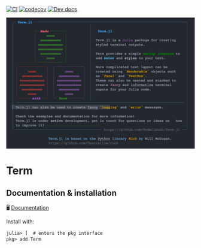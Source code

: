 [![CI](https://github.com/FedeClaudi/Term.jl/actions/workflows/CI.yml/badge.svg)](https://github.com/FedeClaudi/Term.jl/actions/workflows/CI.yml)
[![codecov](https://codecov.io/gh/FedeClaudi/Term.jl/branch/master/graph/badge.svg?token=SZM70KS8PK)](https://codecov.io/gh/FedeClaudi/Term.jl)
[![Dev docs](https://img.shields.io/badge/docs-dev-blue.svg)](https://fedeclaudi.github.io/Term.jl/dev/)


![](logo.png)


# Term

## Documentation & installation

🖥️  [Documentation](https://fedeclaudi.github.io/Term.jl/dev/) 


Install with:
```
julia> ]  # enters the pkg interface
pkg> add Term
```